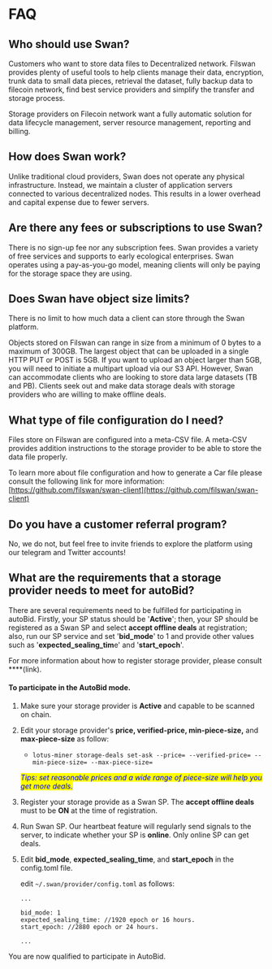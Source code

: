 # FAQ

## Who should use Swan?

Customers who want to store data files to Decentralized network. Filswan provides plenty of useful tools to help clients manage their data, encryption, trunk data to small data pieces, retrieval the dataset, fully backup data to filecoin network, find best service providers and simplify the transfer and storage process.

Storage providers on Filecoin network want a fully automatic solution for data lifecycle management, server resource management, reporting and billing.

## **How does** Swan **work?**

Unlike traditional cloud providers, Swan does not operate any physical infrastructure. Instead, we maintain a cluster of application servers connected to various decentralized nodes. This results in a lower overhead and capital expense due to fewer servers.﻿

## Are there any fees or subscriptions to use Swan?

There is no sign-up fee nor any subscription fees. Swan provides a variety of free services and supports to early ecological enterprises. Swan operates using a pay-as-you-go model, meaning clients will only be paying for the storage space they are using.

## Does Swan have object size limits?

There is no limit to how much data a client can store through the Swan platform.

Objects stored on Filswan can range in size from a minimum of 0 bytes to a maximum of 300GB. The largest object that can be uploaded in a single HTTP PUT or POST is 5GB. If you want to upload an object larger than 5GB, you will need to initiate a multipart upload via our S3 API. However, Swan can accommodate clients who are looking to store data large datasets (TB and PB). Clients seek out and make data storage deals with storage providers who are willing to make offline deals.

## What type of file configuration do I need?

Files store on Filswan are configured into a meta-CSV file. A meta-CSV provides addition instructions to the storage provider to be able to store the data file properly.

To learn more about file configuration and how to generate a Car file please consult the following link for more information: [https://github.com/filswan/swan-client](https://github.com/filswan/swan-client)

## Do you have a customer referral program?

No, we do not, but feel free to invite friends to explore the platform using our telegram and Twitter accounts!

## What are the requirements that a storage provider needs to meet for autoBid?

There are several requirements need to be fulfilled for participating in autoBid. Firstly, your SP status should be '**Active**'; then, your SP should be registered as a Swan SP and select **accept offline deals** at registration; also, run our SP service and set '**bid\_mode**' to 1 and provide other values such as '**expected\_sealing\_tim**e' and '**start\_epoch**'.

For more information about how to register storage provider, please consult \*\*\*\*(link).

#### To participate in the AutoBid mode.

1. Make sure your storage provider is **Active** and capable to be scanned on chain.
2.  Edit your storage provider's **price, verified-price, min-piece-size,** and **max-piece-size** as follow:

    * ```
      lotus-miner storage-deals set-ask --price= --verified-price= --min-piece-size= --max-piece-size=
      ```

    _<mark style="color:blue;background-color:yellow;">Tips: set reasonable prices and a wide range of piece-size will help you get more deals.</mark>_
3. Register your storage provide as a Swan SP. The **accept offline deals** must to be **ON** at the time of registration.
4. Run Swan SP. Our heartbeat feature will regularly send signals to the server, to indicate whether your SP is **online**. Only online SP can get deals.
5.  Edit **bid\_mode**, **expected\_sealing\_time**, and **start\_epoch** in the config.toml file.

    edit `~/.swan/provider/config.toml` as follows:

    ```
    ...

    bid_mode: 1 
    expected_sealing_time: //1920 epoch or 16 hours.
    start_epoch: //2880 epoch or 24 hours.

    ...
    ```

You are now qualified to participate in AutoBid.
